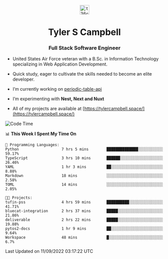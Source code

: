 <p align="center">
<a href="https://www.linkedin.com/in/t36campbell" target="blank"><img align="center" src="https://ik.imagekit.io/t36campbell/Portfolio/linkedin.png.original_m8bbGgPh6.png" alt="t36campbell" height="30" width="30" /></a>
</p>
<h1 align="center">Tyler S Campbell</h1>
<h3 align="center">Full Stack Software Engineer</h3>

* United States Air Force veteran with a B.Sc. in Information Technology specializing in Web Application Development. 

* Quick study, eager to cultivate the skills needed to become an elite developer.

* I’m currently working on [periodic-table-api](https://github.com/t36campbell/periodic-table-api)

* I’m experimenting with **Nest, Next and Nuxt**

* All of my projects are available at [https://tylercampbell.space/](https://tylercampbell.space/)

<!--START_SECTION:waka-->
![Code Time](http://img.shields.io/badge/Code%20Time-1%2C787%20hrs%206%20mins-blue)

📊 **This Week I Spent My Time On** 

```text
💬 Programming Languages: 
Python                   7 hrs 5 mins        ██████████████░░░░░░░░░░░   59.17% 
TypeScript               3 hrs 10 mins       ██████░░░░░░░░░░░░░░░░░░░   26.46% 
YAML                     1 hr 3 mins         ██░░░░░░░░░░░░░░░░░░░░░░░   8.88% 
Markdown                 18 mins             ░░░░░░░░░░░░░░░░░░░░░░░░░   2.58% 
TOML                     14 mins             ░░░░░░░░░░░░░░░░░░░░░░░░░   2.05%

🐱‍💻 Projects: 
tufin-pss                4 hrs 59 mins       ██████████░░░░░░░░░░░░░░░   41.71% 
bluecat-integration      2 hrs 37 mins       █████░░░░░░░░░░░░░░░░░░░░   21.86% 
deliverable              2 hrs 22 mins       █████░░░░░░░░░░░░░░░░░░░░   19.88% 
pytos2-docs              1 hr 9 mins         ██░░░░░░░░░░░░░░░░░░░░░░░   9.64% 
Workspace                48 mins             █░░░░░░░░░░░░░░░░░░░░░░░░   6.7%

```


 Last Updated on 11/09/2022 03:17:22 UTC
<!--END_SECTION:waka-->
